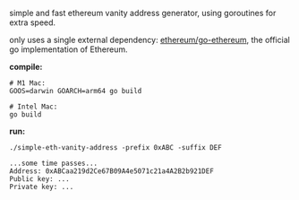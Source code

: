 simple and fast ethereum vanity address generator, using goroutines for extra speed.

only uses a single external dependency: [ethereum/go-ethereum](https://github.com/ethereum/go-ethereum), the official go implementation of Ethereum.


**compile:**

```
# M1 Mac:
GOOS=darwin GOARCH=arm64 go build

# Intel Mac:
go build
```

**run:**

```
./simple-eth-vanity-address -prefix 0xABC -suffix DEF

...some time passes...
Address: 0xABCaa219d2Ce67B09A4e5071c21a4A2B2b921DEF
Public key: ...
Private key: ...
```
